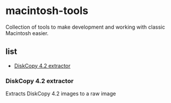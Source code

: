 # macintosh-tools

Collection of tools to make development and working with classic Macintosh easier.

## list

- [DiskCopy 4.2 extractor](#diskcopy-42-extractor)

### DiskCopy 4.2 extractor

Extracts DiskCopy 4.2 images to a raw image
